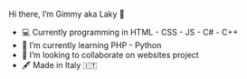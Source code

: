 Hi there, I’m Gimmy aka Laky 👋 

- 💻 Currently programming in HTML - CSS - JS - C# - C++
- 🌱 I’m currently learning PHP - Python
- 💞️ I’m looking to collaborate on websites project
- 🖋️ Made in Italy 🇮🇹 

<!---
Gimmyyy/Gimmyyy is a ✨ special ✨ repository because its `README.md` (this file) appears on your GitHub profile.
You can click the Preview link to take a look at your changes.
--->
